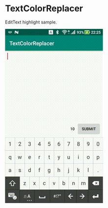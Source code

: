 # TextColorReplacer
EditText highlight sample.

![output](https://github.com/mzkii/TextColorReplacer/blob/master/output.gif?raw=true)

